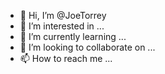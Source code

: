 - 👋 Hi, I’m @JoeTorrey
- 👀 I’m interested in ...
- 🌱 I’m currently learning ...
- 💞️ I’m looking to collaborate on ...
- 📫 How to reach me ...

<!---
JoeTorrey/JoeTorrey is a ✨ special ✨ repository because its `README.md` (this file) appears on your GitHub profile.
You can click the Preview link to take a look at your changes.
--->
